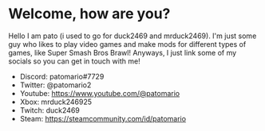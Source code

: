 # Welcome, how are you?
Hello I am pato (i used to go for duck2469 and mrduck2469). I'm just some guy who likes to play video games and make mods for different types of games, like Super Smash Bros Brawl! Anyways, I just link some of my socials so you can get in touch with me!

- Discord: patomario#7729
- Twitter: @patomario2
- Youtube: https://www.youtube.com/@patomario
- Xbox: mrduck246925
- Twitch: duck2469
- Steam: https://steamcommunity.com/id/patomario
